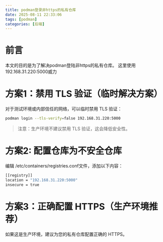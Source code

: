 ```yaml
---
title: podman登录非https的私有仓库
date: 2025-08-11 22:33:06
tags: [podman]
categories: [后端]
---
```


# 前言

本文的目的是为了解决podman登陆非https的私有仓库。
这里使用192.168.31.220:5000威力

# 方案1：禁用 TLS 验证（临时解决方案）

对于测试环境或内部信任的网络，可以临时禁用 TLS 验证：

```bash
podman login --tls-verify=false 192.168.31.220:5000
```

> 注意：生产环境不建议禁用 TLS 验证，这会降低安全性。

# 方案2: 配置仓库为不安全仓库

编辑 /etc/containers/registries.conf文件，添加以下内容：

```bash
[[registry]]
location = "192.168.31.220:5000"
insecure = true
```

# 方案3：正确配置 HTTPS（生产环境推荐）

如果这是生产环境，建议为您的私有仓库配置正确的 HTTPS。